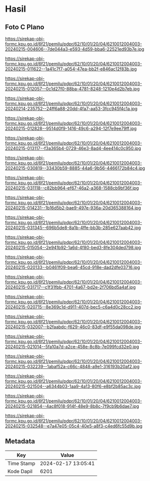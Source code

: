 # Hasil

## Foto C Plano

https://sirekap-obj-formc.kpu.go.id/6f21/pemilu/pdpr/62/10/01/20/04/6210012004003-20240215-004606--7de044a3-e593-4d59-bba6-22521ed93b7e.jpg

https://sirekap-obj-formc.kpu.go.id/6f21/pemilu/pdpr/62/10/01/20/04/6210012004003-20240215-011622--1a41c7f7-a054-47ea-bb2f-e846ac12f83b.jpg

https://sirekap-obj-formc.kpu.go.id/6f21/pemilu/pdpr/62/10/01/20/04/6210012004003-20240215-012057--0c1d27f0-88ba-4781-8248-1210e4d2b7eb.jpg

https://sirekap-obj-formc.kpu.go.id/6f21/pemilu/pdpr/62/10/01/20/04/6210012004003-20240214-235752--24ff6a88-20dd-4fa7-aa53-3fcc945f4c1a.jpg

https://sirekap-obj-formc.kpu.go.id/6f21/pemilu/pdpr/62/10/01/20/04/6210012004003-20240215-012828--9514d0f9-1416-49c6-a294-12f7e9ee79ff.jpg

https://sirekap-obj-formc.kpu.go.id/6f21/pemilu/pdpr/62/10/01/20/04/6210012004003-20240215-013117--f3a365b4-0729-46e3-8ad4-4ee414c0c950.jpg

https://sirekap-obj-formc.kpu.go.id/6f21/pemilu/pdpr/62/10/01/20/04/6210012004003-20240215-030819--33430b59-8885-44a6-9b56-4466172b84c4.jpg

https://sirekap-obj-formc.kpu.go.id/6f21/pemilu/pdpr/62/10/01/20/04/6210012004003-20240215-031118--c82bb964-ef67-46a2-a368-1588cb9bf36f.jpg

https://sirekap-obj-formc.kpu.go.id/6f21/pemilu/pdpr/62/10/01/20/04/6210012004003-20240215-014231--1b16d5b2-bae9-497e-936a-20d365388164.jpg

https://sirekap-obj-formc.kpu.go.id/6f21/pemilu/pdpr/62/10/01/20/04/6210012004003-20240215-031345--696b5de8-8a1b-4ffe-bb3b-285e627aab42.jpg

https://sirekap-obj-formc.kpu.go.id/6f21/pemilu/pdpr/62/10/01/20/04/6210012004003-20240215-015054--2e941b92-1a6d-4f80-bed3-8fe304ded798.jpg

https://sirekap-obj-formc.kpu.go.id/6f21/pemilu/pdpr/62/10/01/20/04/6210012004003-20240215-020133--b0461f09-bea6-45cd-918e-dad2dfe03716.jpg

https://sirekap-obj-formc.kpu.go.id/6f21/pemilu/pdpr/62/10/01/20/04/6210012004003-20240215-031717--c1f31fbb-4701-4a67-bd2e-2f706bd5a4af.jpg

https://sirekap-obj-formc.kpu.go.id/6f21/pemilu/pdpr/62/10/01/20/04/6210012004003-20240215-020715--8e369c1d-d911-407d-bec5-c6a4d0c28cc2.jpg

https://sirekap-obj-formc.kpu.go.id/6f21/pemilu/pdpr/62/10/01/20/04/6210012004003-20240215-032007--b2faabdc-f629-46c0-83df-e9f55da098de.jpg

https://sirekap-obj-formc.kpu.go.id/6f21/pemilu/pdpr/62/10/01/20/04/6210012004003-20240215-021014--5fa10a7d-a2ce-458e-8c8b-7e099fcd32e0.jpg

https://sirekap-obj-formc.kpu.go.id/6f21/pemilu/pdpr/62/10/01/20/04/6210012004003-20240215-032239--1abaf52a-c66c-4848-a9e1-316193b20af2.jpg

https://sirekap-obj-formc.kpu.go.id/6f21/pemilu/pdpr/62/10/01/20/04/6210012004003-20240215-021504--a6344b03-1aa9-4a13-80f6-e8bf2b85ac3c.jpg

https://sirekap-obj-formc.kpu.go.id/6f21/pemilu/pdpr/62/10/01/20/04/6210012004003-20240215-021854--4ac8f018-914f-48e9-8b8c-7f9cb9b6dae7.jpg

https://sirekap-obj-formc.kpu.go.id/6f21/pemilu/pdpr/62/10/01/20/04/6210012004003-20240215-032548--e7a47e05-05c4-40e5-a8f3-c4ed6fc55d9b.jpg


## Metadata

| Key        | Value               |
| ---------- | ------------------- |
| Time Stamp | 2024-02-17 13:05:41 |
| Kode Dapil | 6201                |



